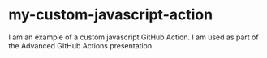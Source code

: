 # my-custom-javascript-action
I am an example of a custom javascript GitHub Action. I am used as part of the Advanced GItHub Actions presentation
